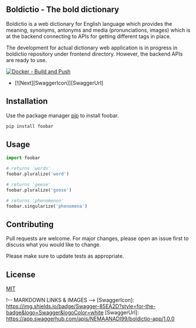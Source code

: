 ## Boldictio - The bold dictionary

Boldictio is a web dictionary for English language which provides the meaning, synonyms, antonyms and media (pronunciations, images) which is at the backend connecting to APIs for getting different tags in place.

The development for actual dictionary web application is in progress in boldictio repository under frontend directory. However, the backend APIs are ready to use.

[![Docker - Build and Push](https://github.com/anadinema99/boldictio/actions/workflows/build.yml/badge.svg)](https://github.com/anadinema99/boldictio/actions/workflows/build.yml)

* [![Next][SwaggerIcon]][SwaggerUrl]

## Installation

Use the package manager [pip](https://pip.pypa.io/en/stable/) to install foobar.

```bash
pip install foobar
```

## Usage

```python
import foobar

# returns 'words'
foobar.pluralize('word')

# returns 'geese'
foobar.pluralize('goose')

# returns 'phenomenon'
foobar.singularize('phenomena')
```

## Contributing
Pull requests are welcome. For major changes, please open an issue first to discuss what you would like to change.

Please make sure to update tests as appropriate.

## License
[MIT](https://choosealicense.com/licenses/mit/)

!-- MARKDOWN LINKS & IMAGES -->
[SwaggerIcon]: https://img.shields.io/badge/Swagger-85EA2D?style=for-the-badge&logo=Swagger&logoColor=white
[SwaggerUrl]: https://app.swaggerhub.com/apis/NEMAANADI99/boldictio-app/1.0.0
